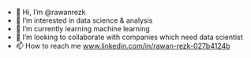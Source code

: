 - 👋 Hi, I’m @rawanrezk
- 👀 I’m interested in data science & analysis
- 🌱 I’m currently learning machine learning
- 💞️ I’m looking to collaborate with companies which need data scientist
- 📫 How to reach me www.linkedin.com/in/rawan-rezk-027b4124b


<!---
rawanrezk/rawanrezk is a ✨ special ✨ repository because its `README.md` (this file) appears on your GitHub profile.
You can click the Preview link to take a look at your changes.
--->
